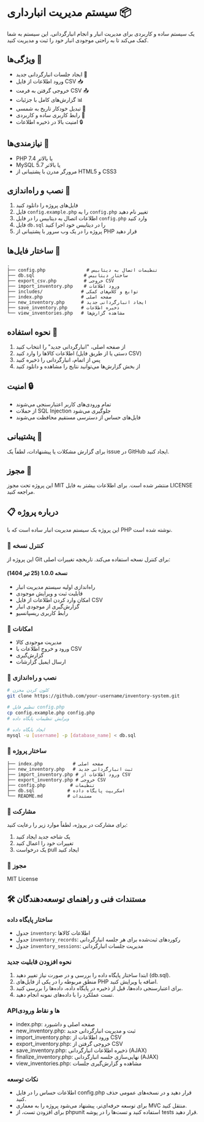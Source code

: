 # سیستم مدیریت انبارداری 📦

یک سیستم ساده و کاربردی برای مدیریت انبار و انجام انبارگردانی. این سیستم به شما کمک می‌کند تا به راحتی موجودی انبار خود را ثبت و مدیریت کنید.

## ویژگی‌ها 🌟

- ایجاد جلسات انبارگردانی جدید 📝
- ورود اطلاعات از فایل CSV 📥
- خروجی گرفتن به فرمت CSV 📤
- گزارش‌های کامل با جزئیات 📊
- تبدیل خودکار تاریخ به شمسی 📅
- رابط کاربری ساده و کاربردی 🎯
- امنیت بالا در ذخیره اطلاعات 🔒

## نیازمندی‌ها 🔧

- PHP 7.4 یا بالاتر
- MySQL 5.7 یا بالاتر
- مرورگر مدرن با پشتیبانی از HTML5 و CSS3

## نصب و راه‌اندازی 🚀

1. فایل‌های پروژه را دانلود کنید
2. فایل `config.example.php` را به `config.php` تغییر نام دهید
3. اطلاعات اتصال به دیتابیس را در فایل `config.php` وارد کنید
4. فایل `db.sql` را در دیتابیس خود اجرا کنید
5. پروژه را در یک وب سرور با پشتیبانی از PHP قرار دهید

## ساختار فایل‌ها 📁

```
.
├── config.php               # تنظیمات اتصال به دیتابیس
├── db.sql                  # ساختار دیتابیس
├── export_csv.php          # خروجی CSV
├── import_inventory.php    # ورود اطلاعات
├── includes/              # توابع و کلاس‌های کمکی
├── index.php              # صفحه اصلی
├── new_inventory.php      # ایجاد انبارگردانی جدید
├── save_inventory.php     # ذخیره اطلاعات
└── view_inventories.php   # مشاهده گزارش‌ها
```

## نحوه استفاده 📖

1. از صفحه اصلی، "انبارگردانی جدید" را انتخاب کنید
2. اطلاعات کالاها را وارد کنید (دستی یا از طریق فایل CSV)
3. پس از اتمام، انبارگردانی را ذخیره کنید
4. از بخش گزارش‌ها می‌توانید نتایج را مشاهده و دانلود کنید

## امنیت 🔒

- تمام ورودی‌های کاربر اعتبارسنجی می‌شوند
- از حملات SQL Injection جلوگیری می‌شود
- فایل‌های حساس از دسترسی مستقیم محافظت می‌شوند

## پشتیبانی 💬

برای گزارش مشکلات یا پیشنهادات، لطفاً یک issue در GitHub ایجاد کنید.

## مجوز 📜

این پروژه تحت مجوز MIT منتشر شده است. برای اطلاعات بیشتر به فایل LICENSE مراجعه کنید.

## 📋 درباره پروژه
این پروژه یک سیستم مدیریت انبار ساده است که با PHP نوشته شده است.

### 🔄 کنترل نسخه
این پروژه از Git برای کنترل نسخه استفاده می‌کند. تاریخچه تغییرات اصلی:

#### نسخه 1.0.0 (25 تیر 1404)
- راه‌اندازی اولیه سیستم مدیریت انبار
- قابلیت ثبت و ویرایش موجودی
- امکان وارد کردن اطلاعات از فایل CSV
- گزارش‌گیری از موجودی انبار
- رابط کاربری ریسپانسیو

### 🚀 امکانات
- مدیریت موجودی کالا
- ورود و خروج اطلاعات با CSV
- گزارش‌گیری
- ارسال ایمیل گزارشات

### 🔧 نصب و راه‌اندازی
```bash
# کلون کردن مخزن
git clone https://github.com/your-username/inventory-system.git

# تنظیم فایل config.php
cp config.example.php config.php
# ویرایش تنظیمات پایگاه داده

# ایجاد پایگاه داده
mysql -u [username] -p [database_name] < db.sql
```

### 📝 ساختار پروژه
```
├── index.php           # صفحه اصلی
├── new_inventory.php   # ثبت انبارگردانی جدید
├── import_inventory.php # ورود اطلاعات از CSV
├── export_inventory.php # خروجی CSV
├── config.php         # تنظیمات
├── db.sql            # اسکریپت پایگاه داده
└── README.md         # مستندات
```

### 👥 مشارکت
برای مشارکت در پروژه، لطفاً موارد زیر را رعایت کنید:
1. یک شاخه جدید ایجاد کنید
2. تغییرات خود را اعمال کنید
3. یک درخواست pull ایجاد کنید

### 📄 مجوز
MIT License

## 🛠 مستندات فنی و راهنمای توسعه‌دهندگان

### ساختار پایگاه داده
- جدول `inventory`: اطلاعات کالاها
- جدول `inventory_records`: رکوردهای ثبت‌شده برای هر جلسه انبارگردانی
- جدول `inventory_sessions`: مدیریت جلسات انبارگردانی

### نحوه افزودن قابلیت جدید
1. ابتدا ساختار پایگاه داده را بررسی و در صورت نیاز تغییر دهید (db.sql).
2. منطق مربوطه را در یکی از فایل‌های PHP اضافه یا ویرایش کنید.
3. برای اعتبارسنجی داده‌ها، قبل از ذخیره در پایگاه داده، داده‌ها را بررسی کنید.
4. تست عملکرد را با داده‌های نمونه انجام دهید.

### APIها و نقاط ورودی
- index.php: صفحه اصلی و داشبورد
- new_inventory.php: ثبت و مدیریت انبارگردانی جدید
- import_inventory.php: ورود اطلاعات از CSV
- export_inventory.php: خروجی گرفتن از CSV
- save_inventory.php: ذخیره اطلاعات انبارگردانی (AJAX)
- finalize_inventory.php: نهایی‌سازی جلسه انبارگردانی (AJAX)
- view_inventories.php: مشاهده و گزارش‌گیری جلسات

### نکات توسعه
- اطلاعات حساس را در فایل config.php قرار دهید و در نسخه‌های عمومی حذف کنید.
- برای توسعه حرفه‌ای‌تر، پیشنهاد می‌شود پروژه را به معماری MVC منتقل کنید.
- برای افزودن تست، از phpunit استفاده کنید و تست‌ها را در پوشه tests قرار دهید.